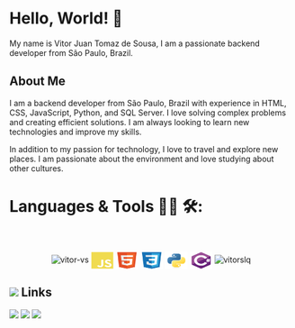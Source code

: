 # Hello, World! 👋

My name is Vitor Juan Tomaz de Sousa, I am a passionate backend developer from São Paulo, Brazil.


## About Me

I am a backend developer from São Paulo, Brazil with experience in HTML, CSS, JavaScript, Python, and SQL Server. I love solving complex problems and creating efficient solutions. I am always looking to learn new technologies and improve my skills. 

In addition to my passion for technology, I love to travel and explore new places. I am passionate about the environment and love studying about other cultures.

# Languages & Tools 👨‍💻 🛠:
</br>


<div style="display: block" align="center"><br>
  <img aling="center" alt="vitor-vs" top="90" height="30" width="60" src="https://img.shields.io/badge/VSCode-0078D4?style=for-the-badge&logo=visual%20studio%20code&logoColor=white">
  <img align="center" alt="Rafa-Js" height="30" width="40" src="https://raw.githubusercontent.com/devicons/devicon/master/icons/javascript/javascript-plain.svg">
  <img align="center" alt="Rafa-Ts" height="30" width="40" src="https://raw.githubusercontent.com/devicons/devicon/master/icons/html5/html5-original.svg">
  <img align="center" alt="Rafa-CSS" height="30" width="40" src="https://raw.githubusercontent.com/devicons/devicon/master/icons/css3/css3-original.svg">
  <img align="center" alt="Rafa-Python" height="30" width="40" src="https://raw.githubusercontent.com/devicons/devicon/master/icons/python/python-original.svg">
  <img align="center" alt="Rafa-Csharp" height="30" width="40" src="https://raw.githubusercontent.com/devicons/devicon/master/icons/csharp/csharp-original.svg">
 <img aling="center" alt="vitorslq" height="30" width="90" src=https://img.shields.io/badge/Microsoft%20SQL%20Server-CC2927?style=for-the-badge&logo=microsoft%20sql%20server&logoColor=white>
</div>

##
## <img height="40" src="https://raw.githubusercontent.com/innng/innng/master/assets/kyubey.gif"/> Links
<div> 
  
  <a href="https://instagram.com/vihjuan?igshid=OGQ5ZDc2ODk2ZA==" target="_blank"><img src="https://img.shields.io/badge/-Instagram-%23E4405F?style=for-the-badge&logo=instagram&logoColor=white" target="_blank"></a> 
  <a href = "mailto:vitorjuantomasdesouza1@gmail.com"><img src="https://img.shields.io/badge/-Gmail-%23333?style=for-the-badge&logo=gmail&logoColor=white" target="_blank"></a>
  <a href="https://www.linkedin.com/in/vitor-sousa-8b0882204" target="_blank"><img src="https://img.shields.io/badge/-LinkedIn-%230077B5?style=for-the-badge&logo=linkedin&logoColor=white" target="_blank"></a> 
  
</div>
